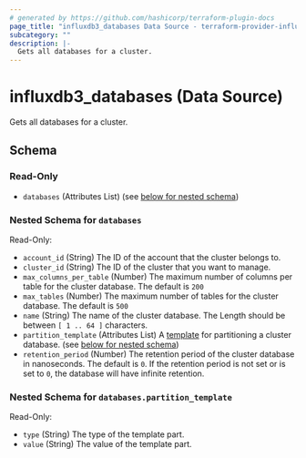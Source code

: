 ```yaml
---
# generated by https://github.com/hashicorp/terraform-plugin-docs
page_title: "influxdb3_databases Data Source - terraform-provider-influxdb3"
subcategory: ""
description: |-
  Gets all databases for a cluster.
---
```


# influxdb3_databases (Data Source)

Gets all databases for a cluster.



<!-- schema generated by tfplugindocs -->
## Schema

### Read-Only

- `databases` (Attributes List) (see [below for nested schema](#nestedatt--databases))

<a id="nestedatt--databases"></a>
### Nested Schema for `databases`

Read-Only:

- `account_id` (String) The ID of the account that the cluster belongs to.
- `cluster_id` (String) The ID of the cluster that you want to manage.
- `max_columns_per_table` (Number) The maximum number of columns per table for the cluster database. The default is `200`
- `max_tables` (Number) The maximum number of tables for the cluster database. The default is `500`
- `name` (String) The name of the cluster database. The Length should be between `[ 1 .. 64 ]` characters.
- `partition_template` (Attributes List) A [template](https://docs.influxdata.com/influxdb/cloud-dedicated/admin/custom-partitions/partition-templates/) for partitioning a cluster database. (see [below for nested schema](#nestedatt--databases--partition_template))
- `retention_period` (Number) The retention period of the cluster database in nanoseconds. The default is `0`. If the retention period is not set or is set to `0`, the database will have infinite retention.

<a id="nestedatt--databases--partition_template"></a>
### Nested Schema for `databases.partition_template`

Read-Only:

- `type` (String) The type of the template part.
- `value` (String) The value of the template part.
